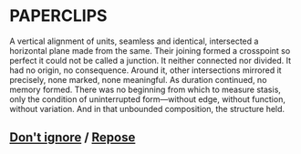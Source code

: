 # PAPERCLIPS

A vertical alignment of units, seamless and identical, intersected a horizontal plane made from the same. Their joining formed a crosspoint so perfect it could not be called a junction. It neither connected nor divided. It had no origin, no consequence. Around it, other intersections mirrored it precisely, none marked, none meaningful. As duration continued, no memory formed. There was no beginning from which to measure stasis, only the condition of uninterrupted form—without edge, without function, without variation. And in that unbounded composition, the structure held.

## [Don't ignore](page-ab88e0d47b6eb96f) / [Repose](page-a403fcec7b0f306c)
